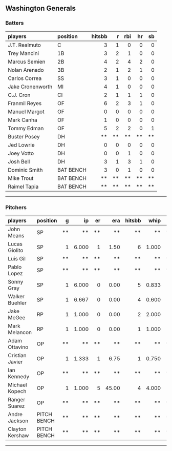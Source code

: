 ## Washington Generals

### Batters

 
|players          |position  | hitsbb|  r| rbi| hr| sb| 
|:----------------|:---------|------:|--:|---:|--:|--:| 
|J.T. Realmuto    |C         |      3|  1|   0|  0|  0| 
|Trey Mancini     |1B        |      3|  2|   1|  0|  0| 
|Marcus Semien    |2B        |      4|  2|   4|  2|  0| 
|Nolan Arenado    |3B        |      2|  1|   2|  1|  0| 
|Carlos Correa    |SS        |      3|  1|   0|  0|  0| 
|Jake Cronenworth |MI        |      4|  1|   0|  0|  0| 
|C.J. Cron        |CI        |      2|  1|   1|  1|  0| 
|Franmil Reyes    |OF        |      6|  2|   3|  1|  0| 
|Manuel Margot    |OF        |      0|  0|   0|  0|  0| 
|Mark Canha       |OF        |      1|  0|   0|  0|  0| 
|Tommy Edman      |OF        |      5|  2|   2|  0|  1| 
|Buster Posey     |DH        |     **| **|  **| **| **| 
|Jed Lowrie       |DH        |      0|  0|   0|  0|  0| 
|Joey Votto       |DH        |      0|  0|   1|  0|  0| 
|Josh Bell        |DH        |      3|  1|   3|  1|  0| 
|Dominic Smith    |BAT BENCH |      3|  0|   1|  0|  0| 
|Mike Trout       |BAT BENCH |     **| **|  **| **| **| 
|Raimel Tapia     |BAT BENCH |     **| **|  **| **| **| 

* * *

### Pitchers

 
|players         |position    |  g|    ip| er|   era| hitsbb|  whip| so|  w| sv| 
|:---------------|:-----------|--:|-----:|--:|-----:|------:|-----:|--:|--:|--:| 
|John Means      |SP          | **|    **| **|    **|     **|    **| **| **| **| 
|Lucas Giolito   |SP          |  1| 6.000|  1|  1.50|      6| 1.000|  6|  0|  0| 
|Luis Gil        |SP          | **|    **| **|    **|     **|    **| **| **| **| 
|Pablo Lopez     |SP          | **|    **| **|    **|     **|    **| **| **| **| 
|Sonny Gray      |SP          |  1| 6.000|  0|  0.00|      5| 0.833|  6|  1|  0| 
|Walker Buehler  |SP          |  1| 6.667|  0|  0.00|      4| 0.600|  8|  0|  0| 
|Jake McGee      |RP          |  1| 1.000|  0|  0.00|      2| 2.000|  1|  0|  1| 
|Mark Melancon   |RP          |  1| 1.000|  0|  0.00|      1| 1.000|  1|  0|  0| 
|Adam Ottavino   |OP          | **|    **| **|    **|     **|    **| **| **| **| 
|Cristian Javier |OP          |  1| 1.333|  1|  6.75|      1| 0.750|  2|  0|  0| 
|Ian Kennedy     |OP          | **|    **| **|    **|     **|    **| **| **| **| 
|Michael Kopech  |OP          |  1| 1.000|  5| 45.00|      4| 4.000|  1|  0|  0| 
|Ranger Suarez   |OP          | **|    **| **|    **|     **|    **| **| **| **| 
|Andre Jackson   |PITCH BENCH | **|    **| **|    **|     **|    **| **| **| **| 
|Clayton Kershaw |PITCH BENCH | **|    **| **|    **|     **|    **| **| **| **| 


* * *


